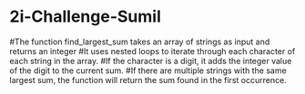 # 2i-Challenge-Sumil

#The function find_largest_sum takes an array of strings as input and returns an integer
#It uses nested loops to iterate through each character of each string in the array.
#If the character is a digit, it adds the integer value of the digit to the current sum.
#If there are multiple strings with the same largest sum, the function will return the sum found in the first occurrence.

